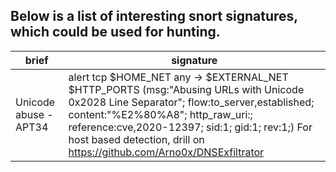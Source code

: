 ## Below is a list of interesting snort signatures, which could be used for hunting.
| brief | signature|
|---|---|
|Unicode abuse - APT34 | alert tcp $HOME_NET any -> $EXTERNAL_NET $HTTP_PORTS (msg:"Abusing URLs with Unicode 0x2028 Line Separator"; flow:to_server,established; content:"%E2%80%A8"; http_raw_uri:; reference:cve,2020-12397; sid:1; gid:1; rev:1;) For host based detection, drill on https://github.com/Arno0x/DNSExfiltrator|
